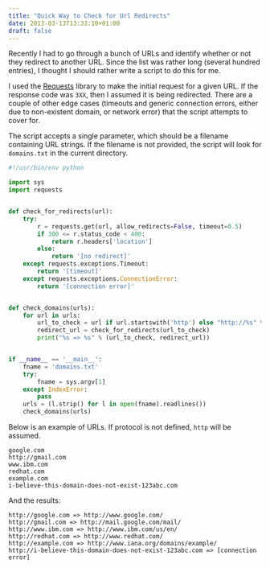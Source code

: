 ```yaml
---
title: "Quick Way to Check for Url Redirects"
date: 2013-03-13T13:33:10+01:00
draft: false
---
```


Recently I had to go through a bunch of URLs and identify whether or not they redirect to another URL. Since the list was rather long (several hundred entries), I thought I should rather write a script to do this for me.

I used the [Requests](http://docs.python-requests.org/en/latest/) library to make the initial request for a given URL. If the response code was `3XX`, then I assumed it is being redirected. There are a couple of other edge cases (timeouts and generic connection errors, either due to non-existent domain, or network error) that the script attempts to cover for.

The script accepts a single parameter, which should be a filename containing URL strings. If the filename is not provided, the script will look for `domains.txt` in the current directory.

```python
#!/usr/bin/env python

import sys
import requests


def check_for_redirects(url):
    try:
        r = requests.get(url, allow_redirects=False, timeout=0.5)
        if 300 <= r.status_code < 400:
            return r.headers['location']
        else:
            return '[no redirect]'
    except requests.exceptions.Timeout:
        return '[timeout]'
    except requests.exceptions.ConnectionError:
        return '[connection error]'


def check_domains(urls):
    for url in urls:
        url_to_check = url if url.startswith('http') else "http://%s" % url
        redirect_url = check_for_redirects(url_to_check)
        print("%s => %s" % (url_to_check, redirect_url))


if __name__ == '__main__':
    fname = 'domains.txt'
    try:
        fname = sys.argv[1]
    except IndexError:
        pass
    urls = (l.strip() for l in open(fname).readlines())
    check_domains(urls)
```

Below is an example of URLs. If protocol is not defined, `http` will be assumed.

```text
google.com
http://gmail.com
www.ibm.com
redhat.com
example.com
i-believe-this-domain-does-not-exist-123abc.com
```

And the results:

```text
http://google.com => http://www.google.com/
http://gmail.com => http://mail.google.com/mail/
http://www.ibm.com => http://www.ibm.com/us/en/
http://redhat.com => http://www.redhat.com/
http://example.com => http://www.iana.org/domains/example/
http://i-believe-this-domain-does-not-exist-123abc.com => [connection error]
```
